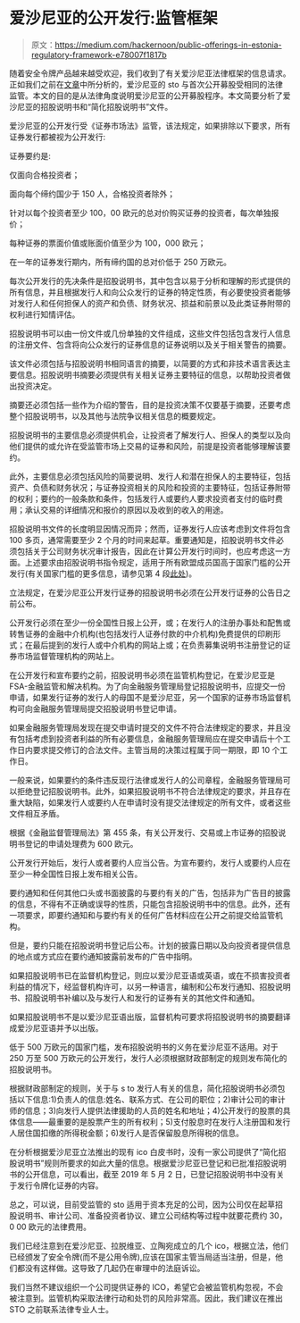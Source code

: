# 爱沙尼亚的公开发行:监管框架

> 原文：<https://medium.com/hackernoon/public-offerings-in-estonia-regulatory-framework-e78007f1817b>

随着安全令牌产品越来越受欢迎，我们收到了有关爱沙尼亚法律框架的信息请求。正如我们之前在[文章](https://www.gatetobaltics.com/articles/create-sto-in-eu)中所分析的，爱沙尼亚的 sto 与首次公开募股受相同的法律监管。本文的目的是从法律角度说明爱沙尼亚的公开募股程序。本文简要分析了爱沙尼亚的招股说明书和“简化招股说明书”文件。

爱沙尼亚的公开发行受《证券市场法》监管，该法规定，如果排除以下要求，所有证券发行都被视为公开发行:

证券要约是:

仅面向合格投资者；

面向每个缔约国少于 150 人，合格投资者除外；

针对以每个投资者至少 100，00 欧元的总对价购买证券的投资者，每次单独报价；

每种证券的票面价值或账面价值至少为 100，000 欧元；

在一年的证券发行期内，所有缔约国的总对价低于 250 万欧元。

每次公开发行的先决条件是招股说明书，其中包含以易于分析和理解的形式提供的所有信息，并且根据发行人和向公众发行的证券的特定性质，有必要使投资者能够对发行人和任何担保人的资产和负债、财务状况、损益和前景以及此类证券附带的权利进行知情评估。

招股说明书可以由一份文件或几份单独的文件组成，这些文件包括包含发行人信息的注册文件、包含将向公众发行的证券信息的证券说明以及关于相关警告的摘要。

该文件必须包括与招股说明书相同语言的摘要，以简要的方式和非技术语言表达主要信息。招股说明书摘要必须提供有关相关证券主要特征的信息，以帮助投资者做出投资决定。

摘要还必须包括一些作为介绍的警告，目的是投资决策不仅要基于摘要，还要考虑整个招股说明书，以及其他与法院争议相关信息的概要规定。

招股说明书的主要信息必须提供机会，让投资者了解发行人、担保人的类型以及向他们提供的或允许在受监管市场上交易的证券和风险，前提是投资者能够理解该要约。

此外，主要信息必须包括风险的简要说明、发行人和潜在担保人的主要特征，包括资产、负债和财务状况；与证券投资相关的风险和投资的主要特征，包括证券附带的权利；要约的一般条款和条件，包括发行人或要约人要求投资者支付的临时费用；承认交易的详细情况和报价的原因以及收到的收入的用途。

招股说明书文件的长度明显因情况而异；然而，证券发行人应该考虑到文件将包含 100 多页，通常需要至少 2 个月的时间来起草。重要通知是，招股说明书文件必须包括关于公司财务状况审计报告，因此在计算公开发行时间时，也应考虑这一方面。上述要求由招股说明书指令规定，适用于所有欧盟成员国高于国家门槛的公开发行(有关国家门槛的更多信息，请参见第 4 段[此处](https://www.gatetobaltics.com/articles/create-sto-in-eu))。

立法规定，在爱沙尼亚公开发行证券的招股说明书必须在公开发行证券的公告日之前公布。

公开发行必须在至少一份全国性日报上公开，或；在发行人的注册办事处和配售或转售证券的金融中介机构(也包括发行人证券付款的中介机构)免费提供的印刷形式；在最后提到的发行人或中介机构的网站上或；在负责募集说明书注册登记的证券市场监督管理机构的网站上。

在公开发行和宣布要约之前，招股说明书必须在监管机构登记，在爱沙尼亚是 FSA-金融监管和解决机构。为了向金融服务管理局登记招股说明书，应提交一份申请，如果发行证券的发行人的母国不是爱沙尼亚，另一个国家的证券市场监督机构可向金融服务管理局提交招股说明书登记申请。

如果金融服务管理局发现在提交申请时提交的文件不符合法律规定的要求，并且没有包括考虑到投资者利益的所有必要信息，金融服务管理局应在提交申请后十个工作日内要求提交修订的合法文件。主管当局的决策过程属于同一期限，即 10 个工作日。

一般来说，如果要约的条件违反现行法律或发行人的公司章程，金融服务管理局可以拒绝登记招股说明书。此外，如果招股说明书不符合法律规定的要求，并且存在重大缺陷，如果发行人或要约人在申请时没有提交法律规定的所有文件，或者这些文件相互矛盾。

根据《金融监督管理局法》第 455 条，有关公开发行、交易或上市证券的招股说明书登记的申请处理费为 600 欧元。

公开发行开始后，发行人或者要约人应当公告。为宣布要约，发行人或要约人应在至少一种全国性日报上发布相关公告。

要约通知和任何其他口头或书面披露的与要约有关的广告，包括非为广告目的披露的信息，不得有不正确或误导的性质，只能包含招股说明书中的信息。此外，还有一项要求，即要约通知和与要约有关的任何广告材料应在公开之前提交给监管机构。

但是，要约只能在招股说明书登记后公布。计划的披露日期以及向投资者提供信息的地点或方式应在要约通知披露前发布的广告中指明。

如果招股说明书已在监督机构登记，则应以爱沙尼亚语或英语，或在不损害投资者利益的情况下，经监督机构许可，以另一种语言，编制和公布发行通知、招股说明书、招股说明书补编以及与发行人和发行的证券有关的其他文件和通知。

如果招股说明书不是以爱沙尼亚语出版，监督机构可要求将招股说明书的摘要翻译成爱沙尼亚语并予以出版。

低于 500 万欧元的国家门槛，发布招股说明书的义务在爱沙尼亚不适用。对于 250 万至 500 万欧元的公开发行，发行人必须根据财政部制定的规则发布简化的招股说明书。

根据财政部制定的规则，关于与 s to 发行人有关的信息，简化招股说明书必须包括以下信息:1)负责人的信息:姓名、联系方式、在公司的职位；2)审计公司的审计师的信息；3)向发行人提供法律援助的人员的姓名和地址；4)公开发行的股票的具体信息——最重要的是股票产生的所有权利；5)支付股息时在发行人注册国和发行人居住国扣缴的所得税金额；6)发行人是否保留股息所得税的信息。

在分析根据爱沙尼亚立法推出的现有 ico 白皮书时，没有一家公司提供了“简化招股说明书”规则所要求的如此大量的信息。根据爱沙尼亚已登记和已批准招股说明书的公开信息，可以看出，截至 2019 年 5 月 2 日，已登记招股说明书中没有关于发行令牌化证券的内容。

总之，可以说，目前受监管的 sto 适用于资本充足的公司，因为公司仅在起草招股说明书、审计公司、准备投资者协议、建立公司结构等过程中就要花费约 30，0 00 欧元的法律费用。

我们已经注意到在爱沙尼亚、拉脱维亚、立陶宛成立的几个 ico，根据立法，他们已经颁发了安全令牌(而不是公用令牌),应该在国家主管当局适当注册，但是，他们都没有这样做。这导致了几起仍在审理中的法庭诉讼。

我们当然不建议组织一个公司提供证券的 ICO，希望它会被监管机构忽视，不会被注意到。监管机构采取法律行动和处罚的风险非常高。因此，我们建议在推出 STO 之前联系法律专业人士。